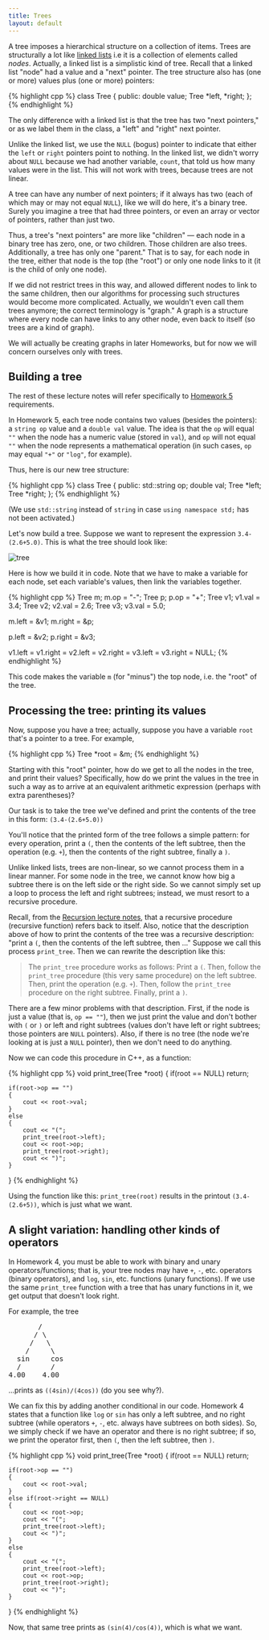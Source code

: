 ```yaml
---
title: Trees
layout: default
---
```

A tree imposes a hierarchical structure on a collection of items.
Trees are structurally a lot like
[linked lists](/cse2122/lecture/linked-lists.html) i.e it is a collection of elements called *nodes*. Actually, a linked list is
a simplistic kind of tree. Recall that a linked list "node" had a
value and a "next" pointer. The tree structure also has (one or more)
values plus (one or more) pointers:

{% highlight cpp %}
class Tree {
public:
    double value;
    Tree *left, *right;
};
{% endhighlight %}

The only difference with a linked list is that the tree has two "next
pointers," or as we label them in the class, a "left" and "right" next
pointer.

Unlike the linked list, we use the `NULL` (bogus) pointer to indicate
that either the `left` or `right` pointers point to nothing. In the
linked list, we didn't worry about `NULL` because we had another
variable, `count`, that told us how many values were in the list. This
will not work with trees, because trees are not linear.

A tree can have any number of next pointers; if it always has two
(each of which may or may not equal `NULL`), like we will do here,
it's a binary tree. Surely you imagine a tree that had three pointers,
or even an array or vector of pointers, rather than just two.

Thus, a tree's "next pointers" are more like "children" &mdash; each
node in a binary tree has zero, one, or two children. Those children
are also trees. Additionally, a tree has only one "parent." That is to
say, for each node in the tree, either that node is the top (the
"root") or only one node links to it (it is the child of only one
node).

If we did not restrict trees in this way, and allowed different nodes
to link to the same children, then our algorithms for processing such
structures would become more complicated. Actually, we wouldn't even
call them trees anymore; the correct terminology is "graph." A graph
is a structure where every node can have links to any other node, even
back to itself (so trees are a kind of graph).

We will actually be creating graphs in later Homeworks, but for now
we will concern ourselves only with trees.

## Building a tree

The rest of these lecture notes will refer specifically to
[Homework 5](/cse2122/homework/homework-4.html) requirements.

In Homework 5, each tree node contains two values (besides the
pointers): a `string op` value and a `double val` value. The idea is
that the `op` will equal `""` when the node has a numeric value
(stored in `val`), and `op` will not equal `""` when the node
represents a mathematical operation (in such cases, `op` may equal
`"+"` or `"log"`, for example).

Thus, here is our new tree structure:

{% highlight cpp %}
class Tree
{
public:
    std::string op;
    double val;
    Tree *left;
    Tree *right;
};
{% endhighlight %}

(We use `std::string` instead of `string` in case `using namespace
std;` has not been activated.)

Let's now build a tree. Suppose we want to represent the expression
`3.4-(2.6+5.0)`. This is what the tree should look like:

![tree](/cse2122/images/tree.jpeg "Tree for 3.4-(2.6+5.0)")

Here is how we build it in code. Note that we have to make a variable
for each node, set each variable's values, then link the variables
together.

{% highlight cpp %}
Tree m;
m.op = "-";
Tree p;
p.op = "+";
Tree v1;
v1.val = 3.4;
Tree v2;
v2.val = 2.6;
Tree v3;
v3.val = 5.0;

m.left = &v1;
m.right = &p;

p.left = &v2;
p.right = &v3;

v1.left = v1.right = v2.left = v2.right = v3.left = v3.right = NULL;
{% endhighlight %}

This code makes the variable `m` (for "minus") the top node, i.e. the
"root" of the tree.

## Processing the tree: printing its values

Now, suppose you have a tree; actually, suppose you have a variable
`root` that's a pointer to a tree. For example,

{% highlight cpp %}
Tree *root = &m;
{% endhighlight %}

Starting with this "root" pointer, how do we get to all the nodes in
the tree, and print their values? Specifically, how do we print the
values in the tree in such a way as to arrive at an equivalent
arithmetic expression (perhaps with extra parentheses)?

Our task is to take the tree we've defined and print the contents of
the tree in this form: `(3.4-(2.6+5.0))`

You'll notice that the printed form of the tree follows a simple
pattern: for every operation, print a `(`, then the contents of the
left subtree, then the operation (e.g. `+`), then the contents of the
right subtree, finally a `)`.

Unlike linked lists, trees are non-linear, so we cannot process them
in a linear manner. For some node in the tree, we cannot know how big
a subtree there is on the left side or the right side. So we cannot
simply set up a loop to process the left and right subtrees; instead,
we must resort to a recursive procedure.

Recall, from the [Recursion lecture notes](/cse2122/lecture/recursion.html),
that a recursive procedure (recursive function) refers back to
itself. Also, notice that the description above of how to print the
contents of the tree was a recursive description: "print a `(`, then
the contents of the left subtree, then ..." Suppose we call this
process `print_tree`. Then we can rewrite the description like this:

> The `print_tree` procedure works as follows: Print a `(`. Then,
> follow the `print_tree` procedure (this very same procedure) on the
> left subtree. Then, print the operation (e.g. `+`). Then, follow the
> `print_tree` procedure on the right subtree. Finally, print a `)`.

There are a few minor problems with that description. First, if the
node is just a value (that is, `op == ""`), then we just print the
value and don't bother with `(` or `)` or left and right subtrees
(values don't have left or right subtrees; those pointers are `NULL`
pointers). Also, if there is no tree (the node we're looking at is
just a `NULL` pointer), then we don't need to do anything.

Now we can code this procedure in C++, as a function:

{% highlight cpp %}
void print_tree(Tree *root)
{
    if(root == NULL)
        return;
    
    if(root->op == "")
    {
        cout << root->val;
    }
    else
    {
        cout << "(";
        print_tree(root->left);
        cout << root->op;
        print_tree(root->right);
        cout << ")";
    }
}
{% endhighlight %}

Using the function like this: `print_tree(root)` results in the
printout `(3.4-(2.6+5))`, which is just what we want.

## A slight variation: handling other kinds of operators

In Homework 4, you must be able to work with binary and unary
operators/functions; that is, your tree nodes may have `+`, `-`,
etc. operators (binary operators), and `log`, `sin`, etc. functions
(unary functions). If we use the same `print_tree` function with a
tree that has unary functions in it, we get output that doesn't look
right.

For example, the tree

<pre>
       /
      / \
     /   \
    /     \
  sin     cos
  /       /
4.00    4.00
</pre>

...prints as `((4sin)/(4cos))` (do you see why?).

We can fix this by adding another conditional in our code. Homework 4
states that a function like `log` or `sin` has only a left subtree,
and no right subtree (while operators `+`, `-`, etc. always have
subtrees on both sides). So, we simply check if we have an operator
and there is no right subtree; if so, we print the operator first,
then `(`, then the left subtree, then `)`.

{% highlight cpp %}
void print_tree(Tree *root)
{
    if(root == NULL)
        return;
    
    if(root->op == "")
    {
        cout << root->val;
    }
    else if(root->right == NULL)
    {
        cout << root->op;
        cout << "(";
        print_tree(root->left);
        cout << ")";
    }
    else
    {
        cout << "(";
        print_tree(root->left);
        cout << root->op;
        print_tree(root->right);
        cout << ")";
    }
}
{% endhighlight %}

Now, that same tree prints as `(sin(4)/cos(4))`, which is what we
want.
